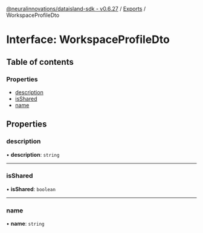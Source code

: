 [@neuralinnovations/dataisland-sdk - v0.6.27](../../README.md) / [Exports](../modules.md) / WorkspaceProfileDto

# Interface: WorkspaceProfileDto

## Table of contents

### Properties

- [description](WorkspaceProfileDto.md#description)
- [isShared](WorkspaceProfileDto.md#isshared)
- [name](WorkspaceProfileDto.md#name)

## Properties

### description

• **description**: `string`

___

### isShared

• **isShared**: `boolean`

___

### name

• **name**: `string`
